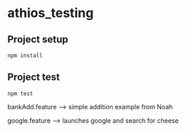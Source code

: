 # athios_testing

## Project setup
```
npm install
```

## Project test
```
npm test
```
bankAdd.feature --> simple addition example from Noah

google.feature --> launches google and search for cheese
